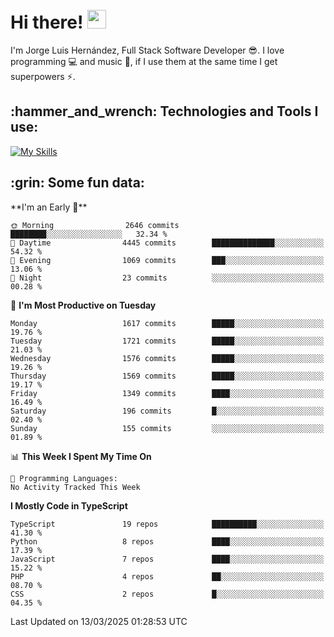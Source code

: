 <h1 align="left">
 <abc>
  <br>Hi there! <img src="https://user-images.githubusercontent.com/42378118/110234147-e3259600-7f4e-11eb-95be-0c4047144dea.gif" width="30"><br>
 </abc>
</h1>

I'm Jorge Luis Hernández, Full Stack Software Developer :sunglasses:. I love programming :computer: and music :musical_score:, if I use them at the same time I get superpowers :zap:. 


<h2 align="left">:hammer_and_wrench: Technologies and Tools I use:</h2>

[![My Skills](https://skillicons.dev/icons?i=js,ts,html,css,py,vue,react,next,nest,postgres,mysql)](https://skillicons.dev)

<h2 align="left">:grin: Some fun data:</h2>
<!--START_SECTION:waka-->
**I'm an Early 🐤** 

```text
🌞 Morning                2646 commits        ████████░░░░░░░░░░░░░░░░░   32.34 % 
🌆 Daytime                4445 commits        ██████████████░░░░░░░░░░░   54.32 % 
🌃 Evening                1069 commits        ███░░░░░░░░░░░░░░░░░░░░░░   13.06 % 
🌙 Night                  23 commits          ░░░░░░░░░░░░░░░░░░░░░░░░░   00.28 % 
```
📅 **I'm Most Productive on Tuesday** 

```text
Monday                   1617 commits        █████░░░░░░░░░░░░░░░░░░░░   19.76 % 
Tuesday                  1721 commits        █████░░░░░░░░░░░░░░░░░░░░   21.03 % 
Wednesday                1576 commits        █████░░░░░░░░░░░░░░░░░░░░   19.26 % 
Thursday                 1569 commits        █████░░░░░░░░░░░░░░░░░░░░   19.17 % 
Friday                   1349 commits        ████░░░░░░░░░░░░░░░░░░░░░   16.49 % 
Saturday                 196 commits         █░░░░░░░░░░░░░░░░░░░░░░░░   02.40 % 
Sunday                   155 commits         ░░░░░░░░░░░░░░░░░░░░░░░░░   01.89 % 
```


📊 **This Week I Spent My Time On** 

```text
💬 Programming Languages: 
No Activity Tracked This Week
```

**I Mostly Code in TypeScript** 

```text
TypeScript               19 repos            ██████████░░░░░░░░░░░░░░░   41.30 % 
Python                   8 repos             ████░░░░░░░░░░░░░░░░░░░░░   17.39 % 
JavaScript               7 repos             ████░░░░░░░░░░░░░░░░░░░░░   15.22 % 
PHP                      4 repos             ██░░░░░░░░░░░░░░░░░░░░░░░   08.70 % 
CSS                      2 repos             █░░░░░░░░░░░░░░░░░░░░░░░░   04.35 % 
```




 Last Updated on 13/03/2025 01:28:53 UTC
<!--END_SECTION:waka-->
